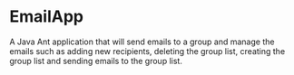 # EmailApp
A Java Ant application that will send emails to a group and manage the emails such as adding new recipients, deleting the group list, creating the group list and sending emails to the group list.
